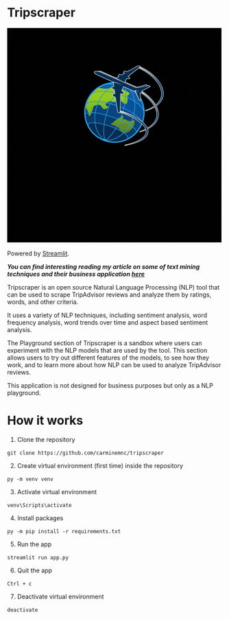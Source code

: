 
# Tripscraper

![Screenshot](./imgs/tripscraper.gif)

Powered by [Streamlit](https://streamlit.io/).

***You can find interesting reading my article on some of text mining techniques and their business application [here](https://carminemnc.github.io/projects/tripscraper/)***

Tripscraper is an open source Natural Language Processing (NLP) tool that can be used to scrape TripAdvisor reviews and analyze them by ratings, words, and other criteria.
             
It uses a variety of NLP techniques, including sentiment analysis, word frequency analysis, word trends over time and aspect based sentiment analysis.

The Playground section of Tripscraper is a sandbox where users can experiment with the NLP models that are used by the tool. This section allows users to try out different features of the models, to see how they work, and to learn more about how NLP can be used to analyze TripAdvisor reviews.

This application is not designed for business purposes but only as a NLP playground.

# How it works

1. Clone the repository
```
git clone https://github.com/carminemnc/tripscraper
```

2. Create virtual environment (first time) inside the repository
```
py -m venv venv
```

3. Activate virtual environment
```
venv\Scripts\activate
```

4. Install packages

```
py -m pip install -r requirements.txt
```

5. Run the app
```
streamlit run app.py
```

6. Quit the app
```
Ctrl + c
```

7. Deactivate virtual environment
```
deactivate
```